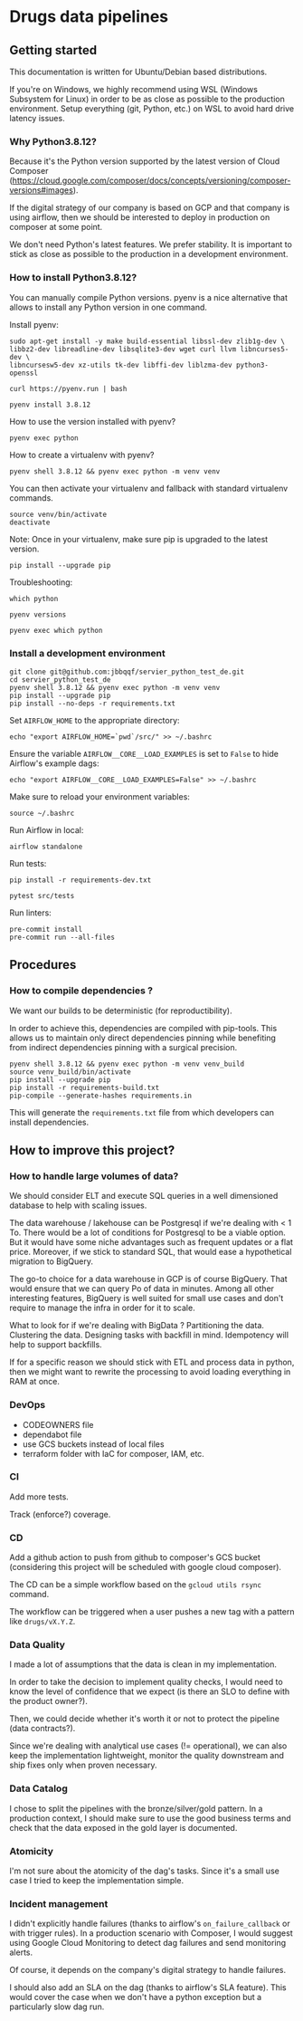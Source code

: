 # Drugs data pipelines

## Getting started

This documentation is written for Ubuntu/Debian based distributions.

If you're on Windows, we highly recommend using WSL (Windows Subsystem for
Linux) in order to be as close as possible to the production environment. Setup
everything (git, Python, etc.) on WSL to avoid hard drive latency issues.

### Why Python3.8.12?

Because it's the Python version supported by the latest version of Cloud
Composer
(https://cloud.google.com/composer/docs/concepts/versioning/composer-versions#images).

If the digital strategy of our company is based on GCP and that company is using airflow,
then we should be interested to deploy in production on composer at some point.

We don't need Python's latest features. We prefer stability. It is important to stick
as close as possible to the production in a development environment.

### How to install Python3.8.12?

You can manually compile Python versions. pyenv is a nice alternative that
allows to install any Python version in one command.

Install pyenv:
```
sudo apt-get install -y make build-essential libssl-dev zlib1g-dev \
libbz2-dev libreadline-dev libsqlite3-dev wget curl llvm libncurses5-dev \
libncursesw5-dev xz-utils tk-dev libffi-dev liblzma-dev python3-openssl

curl https://pyenv.run | bash

pyenv install 3.8.12
```

How to use the version installed with pyenv?
```
pyenv exec python
```

How to create a virtualenv with pyenv?
```
pyenv shell 3.8.12 && pyenv exec python -m venv venv
```

You can then activate your virtualenv and fallback with standard virtualenv
commands.
```
source venv/bin/activate
deactivate
```

Note: Once in your virtualenv, make sure pip is upgraded to the latest version.
```
pip install --upgrade pip
```

Troubleshooting:
```
which python

pyenv versions

pyenv exec which python
```

### Install a development environment

```
git clone git@github.com:jbbqqf/servier_python_test_de.git
cd servier_python_test_de
pyenv shell 3.8.12 && pyenv exec python -m venv venv
pip install --upgrade pip
pip install --no-deps -r requirements.txt
```

Set `AIRFLOW_HOME` to the appropriate directory:
```
echo "export AIRFLOW_HOME=`pwd`/src/" >> ~/.bashrc
```

Ensure the variable `AIRFLOW__CORE__LOAD_EXAMPLES` is set to `False` to hide
Airflow's example dags:
```
echo "export AIRFLOW__CORE__LOAD_EXAMPLES=False" >> ~/.bashrc
```

Make sure to reload your environment variables:
```
source ~/.bashrc
```

Run Airflow in local:
```
airflow standalone
```

Run tests:
```
pip install -r requirements-dev.txt

pytest src/tests
```

Run linters:
```
pre-commit install
pre-commit run --all-files
```

## Procedures

### How to compile dependencies ?

We want our builds to be deterministic (for reproductibility).

In order to achieve this, dependencies are compiled with pip-tools. This allows
us to maintain only direct dependencies pinning while benefiting from indirect
dependencies pinning with a surgical precision.

```
pyenv shell 3.8.12 && pyenv exec python -m venv venv_build
source venv_build/bin/activate
pip install --upgrade pip
pip install -r requirements-build.txt
pip-compile --generate-hashes requirements.in
```

This will generate the `requirements.txt` file from which developers can install
dependencies.

## How to improve this project?

### How to handle large volumes of data?

We should consider ELT and execute SQL queries in a well dimensioned database to help with scaling issues.

The data warehouse / lakehouse can be Postgresql if we're dealing with < 1 To. There would be a lot of
conditions for Postgresql to be a viable option. But it would have some niche advantages such as
frequent updates or a flat price. Moreover, if we stick to standard SQL, that would ease a hypothetical
migration to BigQuery.

The go-to choice for a data warehouse in GCP is of course BigQuery. That would ensure that we can query
Po of data in minutes. Among all other interesting features, BigQuery is well suited for small use cases
and don't require to manage the infra in order for it to scale.

What to look for if we're dealing with BigData ? Partitioning the data. Clustering the data. Designing
tasks with backfill in mind. Idempotency will help to support backfills.

If for a specific reason we should stick with ETL and process data in python, then we might want to rewrite
the processing to avoid loading everything in RAM at once.

### DevOps

- CODEOWNERS file
- dependabot file
- use GCS buckets instead of local files
- terraform folder with IaC for composer, IAM, etc.

### CI

Add more tests.

Track (enforce?) coverage.

### CD

Add a github action to push from github to composer's GCS bucket (considering this project will be scheduled
with google cloud composer).

The CD can be a simple workflow based on the `gcloud utils rsync` command.

The workflow can be triggered when a user pushes a new tag with a pattern like `drugs/vX.Y.Z`.

### Data Quality

I made a lot of assumptions that the data is clean in my implementation.

In order to take the decision to implement quality checks, I would need to know the level of
confidence that we expect (is there an SLO to define with the product owner?).

Then, we could decide whether it's worth it or not to protect the pipeline (data contracts?).

Since we're dealing with analytical use cases (!= operational), we can also keep the implementation
lightweight, monitor the quality downstream and ship fixes only when proven necessary.

### Data Catalog

I chose to split the pipelines with the bronze/silver/gold pattern. In a production context, I should
make sure to use the good business terms and check that the data exposed in the gold layer is documented.

### Atomicity

I'm not sure about the atomicity of the dag's tasks. Since it's a small use case I tried to keep
the implementation simple.

### Incident management

I didn't explicitly handle failures (thanks to airflow's `on_failure_callback` or with trigger rules).
In a production scenario with Composer, I would suggest using Google Cloud Monitoring to detect dag
failures and send monitoring alerts.

Of course, it depends on the company's digital strategy to handle failures.

I should also add an SLA on the dag (thanks to airflow's SLA feature). This would cover the case
when we don't have a python exception but a particularly slow dag run.
